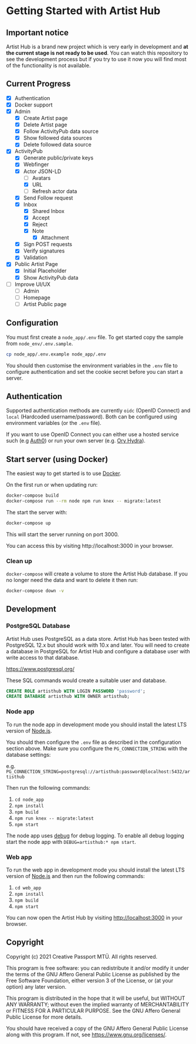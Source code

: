# Getting Started with Artist Hub

## Important notice

Artist Hub is a brand new project which is very early in development and **at the current stage is not ready to be used**. You can watch this repository to see the development process but if you try to use it now you will find most of the functionality is not available.

## Current Progress

- [x] Authentication
- [x] Docker support
- [x] Admin
  - [x] Create Artist page
  - [x] Delete Artist page
  - [x] Follow ActivityPub data source
  - [x] Show followed data sources
  - [x] Delete followed data source
- [x] ActivityPub
  - [x] Generate public/private keys
  - [x] Webfinger
  - [x] Actor JSON-LD
    - [ ] Avatars
    - [x] URL
    - [ ] Refresh actor data
  - [x] Send Follow request
  - [x] Inbox
    - [x] Shared Inbox
    - [x] Accept
    - [x] Reject
    - [x] Note
      - [x] Attachment
  - [x] Sign POST requests 
  - [x] Verify signatures 
  - [x] Validation
- [x] Public Artist Page
  - [x] Initial Placeholder
  - [x] Show ActivityPub data
- [ ] Improve UI/UX
  - [ ] Admin
  - [ ] Homepage
  - [ ] Artist Public page

## Configuration

You must first create a `node_app/.env` file. To get started copy the sample from `node_env/.env.sample`.
```sh
cp node_app/.env.example node_app/.env
```

You should then customise the environment variables in the `.env` file to configure authentication and set the cookie secret before you can start a server.

## Authentication

Supported authentication methods are currently `oidc` (OpenID Connect) and `local` (Hardcoded username/password). Both can be configured using environment variables (or the `.env` file).

If you want to use OpenID Connect you can either use a hosted service such (e.g [Auth0](https://auth0.com/)) or run your own server (e.g. [Ory Hydra](https://www.ory.sh/hydra/)).

## Start server (using Docker)

The easiest way to get started is to use [Docker](https://docs.docker.com/get-docker/).

On the first run or when updating run:
```sh
docker-compose build
docker-compose run --rm node npm run knex -- migrate:latest
```

The start the server with:
```sh
docker-compose up
```



This will start the server running on port 3000.

You can access this by visiting http://localhost:3000 in your browser.

### Clean up

`docker-compose` will create a volume to store the Artist Hub database. If you no longer need the data and want to delete it then run:

```sh
docker-compose down -v
```

## Development


### PostgreSQL Database

Artist Hub uses PostgreSQL as a data store. Artist Hub has been tested with PostgreSQL 12.x but should work with 10.x and later. You will need to create a database in PostgreSQL for Artist Hub and configure a database user with write access to that database.

https://www.postgresql.org/

These SQL commands would create a suitable user and database.

```sql
CREATE ROLE artisthub WITH LOGIN PASSWORD 'password';
CREATE DATABASE artisthub WITH OWNER artisthub;
```

### Node app

To run the node app in development mode you should install the latest LTS version of [Node.js](https://nodejs.org/en/).

You should then configure the `.env` file as described in the configuration section above. Make sure you configure the `PG_CONNECTION_STRING` with the database settings:

e.g. `PG_CONNECTION_STRING=postgresql://artisthub:password@localhost:5432/artisthub`

Then run the following commands:

1. `cd node_app`
2. `npm install`
3. `npm build`
4. `npm run knex -- migrate:latest`
5. `npm start`

The node app uses [debug](https://github.com/visionmedia/debug) for debug logging. To enable all debug logging start the node app with `DEBUG=artisthub:* npm start`.

### Web app

To run the web app in development mode you should install the latest LTS version of [Node.js](https://nodejs.org/en/) and then run the following commands:

1. `cd web_app`
2. `npm install`
3. `npm build`
4. `npm start`

You can now open the Artist Hub by visiting <http://localhost:3000> in your browser.

## Copyright

Copyright (c) 2021 Creative Passport MTÜ. All rights reserved.

This program is free software: you can redistribute it and/or modify
it under the terms of the GNU Affero General Public License as published by
the Free Software Foundation, either version 3 of the License, or
(at your option) any later version.

This program is distributed in the hope that it will be useful,
but WITHOUT ANY WARRANTY; without even the implied warranty of
MERCHANTABILITY or FITNESS FOR A PARTICULAR PURPOSE.  See the
GNU Affero General Public License for more details.

You should have received a copy of the GNU Affero General Public License
along with this program.  If not, see <https://www.gnu.org/licenses/>.
